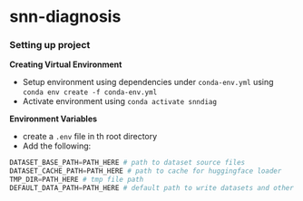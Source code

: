 # snn-diagnosis

### Setting up project
<b>Creating Virtual Environment</b>
- Setup environment using dependencies under `conda-env.yml` using `conda env create -f conda-env.yml`
- Activate environment using `conda activate snndiag`

<b>Environment Variables</b>
- create a `.env` file in th root directory
- Add the following:
```python
DATASET_BASE_PATH=PATH_HERE # path to dataset source files
DATASET_CACHE_PATH=PATH_HERE # path to cache for huggingface loader
TMP_DIR=PATH_HERE # tmp file path
DEFAULT_DATA_PATH=PATH_HERE # default path to write datasets and other files
```